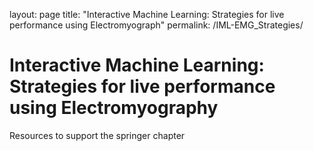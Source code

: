 layout: page
title: "Interactive Machine Learning: Strategies for live performance using Electromyograph"
permalink: /IML-EMG_Strategies/

# Interactive Machine Learning: Strategies for live performance using Electromyography

Resources to support the springer chapter
